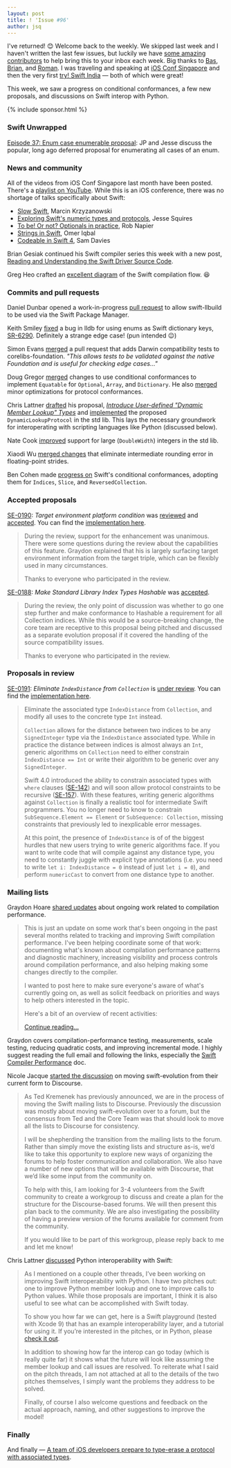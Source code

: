```yaml
---
layout: post
title: ! 'Issue #96'
author: jsq
---
```


I've returned! 😊 Welcome back to the weekly. We skipped last week and I haven't written the last few issues, but luckily we have [some amazing contributors](https://swiftweekly.github.io/authors/) to help bring this to your inbox each week. Big thanks to [Bas](https://twitter.com/basthomas), [Brian](https://twitter.com/modocache), and [Roman](https://twitter.com/volkovre). I was traveling and speaking at [iOS Conf Singapore](http://iosconf.sg) and then the very first [try! Swift India](https://www.tryswift.co/events/2017/bangalore/) &mdash; both of which were great!

This week, we saw a progress on conditional conformances, a few new proposals, and discussions on Swift interop with Python.

<!--excerpt-->

{% include sponsor.html %}

### Swift Unwrapped

[Episode 37: Enum case enumerable proposal](https://spec.fm/podcasts/swift-unwrapped/94838): JP and Jesse discuss the popular, long ago deferred proposal for enumerating all cases of an enum.

### News and community

All of the videos from iOS Conf Singapore last month have been posted. There's a [playlist on YouTube](https://www.youtube.com/watch?v=2fO-B4qL8ZA&list=PLED4k3CZkY9S5UzlKToFiVSrXK_lzNRGL). While this is an iOS conference, there was no shortage of talks specifically about Swift:

- [Slow Swift](https://www.youtube.com/watch?v=G88qaR9R0v0), Marcin Krzyzanowski
- [Exploring Swift's numeric types and protocols](https://www.youtube.com/watch?v=cdRn4DJq9eY&t=6s), Jesse Squires
- [To be! Or not? Optionals in practice](https://www.youtube.com/watch?v=Q1Tayh4unMw), Rob Napier
- [Strings in Swift](https://www.youtube.com/watch?v=RRnoYYolgT8), Omer Iqbal
- [Codeable in Swift 4](https://www.youtube.com/watch?v=_txZbmYmT3Y), Sam Davies

Brian Gesiak continued his Swift compiler series this week with a new post, [Reading and Understanding the Swift Driver Source Code](https://modocache.io/reading-and-understanding-the-swift-driver-source-code).

Greg Heo crafted an [excellent diagram](https://twitter.com/gregheo/status/933429621399289856) of the Swift compilation flow. 😆

### Commits and pull requests

Daniel Dunbar opened a work-in-progress [pull request](https://github.com/apple/swift-llbuild/pull/200) to allow swift-llbuild to be used via the Swift Package Manager.

Keith Smiley [fixed](https://github.com/apple/swift-lldb/pull/259) a bug in lldb for using enums as Swift dictionary keys, [SR-6290](https://bugs.swift.org/browse/SR-6290). Definitely a strange edge case! (pun intended 😉)

Simon Evans [merged](https://github.com/apple/swift-corelibs-foundation/pull/1286) a pull request that adds Darwin compatibility tests to corelibs-foundation. *"This allows tests to be validated against the native Foundation and is useful for checking edge cases..."*

Doug Gregor [merged](https://github.com/apple/swift/pull/13046) changes to use conditional conformances to implement `Equatable` for `Optional`, `Array`, and `Dictionary`. He also [merged](https://github.com/apple/swift/pull/13041) minor optimizations for protocol conformances.

Chris Lattner [drafted](https://github.com/apple/swift-evolution/pull/768) his proposal, [*Introduce User-defined "Dynamic Member Lookup" Types*](https://github.com/apple/swift-evolution/blob/3c2947c7d6e894b36ceaf18ce32e85facc5e6feb/proposals/0191-DynamicMemberLookup.md) and [implemented](https://github.com/apple/swift/pull/13076) the proposed `DynamicLookupProtocol` in the std lib. This lays the necessary groundwork for interoperating with scripting languages like Python (discussed below).

Nate Cook [improved](https://github.com/apple/swift/pull/13062) support for large (`DoubleWidth`) integers in the std lib.

Xiaodi Wu [merged changes](https://github.com/apple/swift/pull/13007) that eliminate intermediate rounding error in floating-point strides.

Ben Cohen made [progress on](https://github.com/apple/swift/pull/12913) Swift's conditional conformances, adopting them for `Indices`, `Slice`, and `ReversedCollection`.

### Accepted proposals

[SE-0190](https://github.com/apple/swift-evolution/blob/master/proposals/0190-target-environment-platform-condition.md): *Target environment platform condition* was [reviewed](https://lists.swift.org/pipermail/swift-evolution-announce/2017-November/000410.html) and [accepted](https://lists.swift.org/pipermail/swift-evolution-announce/2017-November/000413.html). You can find the [implementation here](https://github.com/apple/swift/pull/12964).

> During the review, support for the enhancement was unanimous.  There were some questions during the review about the capabilities of this feature. Graydon explained that his is largely surfacing target environment information from the target triple, which can be flexibly used in many circumstances.
>
> Thanks to everyone who participated in the review.

[SE-0188](https://github.com/apple/swift-evolution/blob/master/proposals/0188-stdlib-index-types-hashable.md): *Make Standard Library Index Types Hashable* was [accepted](https://lists.swift.org/pipermail/swift-evolution-announce/2017-November/000411.html).

> During the review, the only point of discussion was whether to go one step further and make conformance to Hashable a requirement for all Collection indices. While this would be a source-breaking change, the core team are receptive to this proposal being pitched and discussed as a separate evolution proposal if it covered the handling of the source compatibility issues.
>
> Thanks to everyone who participated in the review.

### Proposals in review

[SE-0191](https://github.com/apple/swift-evolution/blob/master/proposals/0191-eliminate-indexdistance.md): *Eliminate `IndexDistance` from `Collection`* is [under review](https://lists.swift.org/pipermail/swift-evolution-announce/2017-November/000412.html). You can find the [implementation here](https://github.com/apple/swift/pull/12641).

> Eliminate the associated type `IndexDistance` from `Collection`, and modify all uses to the concrete type `Int` instead.
>
> `Collection` allows for the distance between two indices to be any `SignedInteger` type via the `IndexDistance` associated type. While in practice the distance between indices is almost always an `Int`, generic algorithms on `Collection` need to either constrain `IndexDistance == Int` or write their algorithm to be generic over any `SignedInteger`.
>
> Swift 4.0 introduced the ability to constrain associated types with `where` clauses
([SE-142](https://github.com/apple/swift-evolution/blob/master/proposals/0142-associated-types-constraints.md)) and will soon allow protocol constraints to be recursive ([SE-157](https://github.com/apple/swift-evolution/blob/master/proposals/0157-recursive-protocol-constraints.md)). With these features, writing generic algorithms against `Collection` is finally a realistic tool for intermediate Swift programmers. You no longer need to know to constrain `SubSequence.Element == Element` or `SubSequence: Collection`, missing constraints that previously led to inexplicable error messages.
>
> At this point, the presence of `IndexDistance` is of of the biggest hurdles that new users trying to write generic algorithms face. If you want to
write code that will compile against any distance type, you need to constantly juggle with explicit type annotations (i.e. you need to write `let i:
IndexDistance = 0` instead of just `let i = 0`), and perform `numericCast` to convert from one distance type to another.

### Mailing lists

Graydon Hoare [shared updates](https://lists.swift.org/pipermail/swift-dev/Week-of-Mon-20171113/006001.html) about ongoing work related to compilation performance.

> This is just an update on some work that's been ongoing in the past several months related to tracking and improving Swift compilation performance. I've been helping coordinate some of that work: documenting what's known about compilation performance patterns and diagnostic machinery, increasing visibility and process controls around compilation performance, and also helping making some changes directly to the compiler.
>
> I wanted to post here to make sure everyone's aware of what's currently going on, as well as solicit feedback on priorities and ways to help others interested in the topic.
>
> Here's a bit of an overview of recent activities:
>
> [Continue reading...](https://lists.swift.org/pipermail/swift-dev/Week-of-Mon-20171113/006001.html)

Graydon covers compilation-performance testing, measurements, scale testing, reducing quadratic costs, and improving incremental mode. I highly suggest reading the full email and following the links, especially the [Swift Compiler Performance](https://github.com/apple/swift/blob/master/docs/CompilerPerformance.md) doc.

Nicole Jacque [started the discussion](https://lists.swift.org/pipermail/swift-evolution/Week-of-Mon-20171113/041355.html) on moving swift-evolution from their current form to Discourse.

> As Ted Kremenek has previously announced, we are in the process of moving the Swift mailing lists to Discourse. Previously the discussion was mostly about moving swift-evolution over to a forum, but the consensus from Ted and the Core Team was that should look to move all the lists to Discourse for consistency.
>
> I will be shepherding the transition from the mailing lists to the forum. Rather than simply move the existing lists and structure as-is, we’d like to take this opportunity to explore new ways of organizing the forums to help foster communication and collaboration. We also have a number of new options that will be available with Discourse, that we’d like some input from the community on.
>
> To help with this, I am looking for 3-4 volunteers from the Swift community to create a workgroup to discuss and create a plan for the structure for the Discourse-based forums. We will then present this plan back to the community. We are also investigating the possibility of having a preview version of the forums available for comment from the community.
>
> If you would like to be part of this workgroup, please reply back to me and let me know!

Chris Lattner [discussed](https://lists.swift.org/pipermail/swift-evolution//Week-of-Mon-20171113/041463.html) Python interoperability with Swift:

> As I mentioned on a couple other threads, I’ve been working on improving Swift interoperability with Python.  I have two pitches out: one to improve Python member lookup and one to improve calls to Python values.  While those proposals are important, I think it is also useful to see what can be accomplished with Swift today.
>
> To show you how far we can get, here is a Swift playground (tested with Xcode 9) that has an example interoperability layer, and a tutorial for using it.  If you’re interested in the pitches, or in Python, please [check it out](https://lists.swift.org/pipermail/swift-evolution/attachments/20171119/ed5c1964/attachment.zip).
>
> In addition to showing how far the interop can go today (which is really quite far) it shows what the future will look like assuming the member lookup and call issues are resolved.  To reiterate what I said on the pitch threads, I am not attached at all to the details of the two pitches themselves, I simply want the problems they address to be solved.
>
> Finally, of course I also welcome questions and feedback on the actual approach, naming, and other suggestions to improve the model!

### Finally

And finally &mdash; [A team of iOS developers prepare to type-erase a protocol with associated types](https://twitter.com/jckarter/status/934867063721541632).
